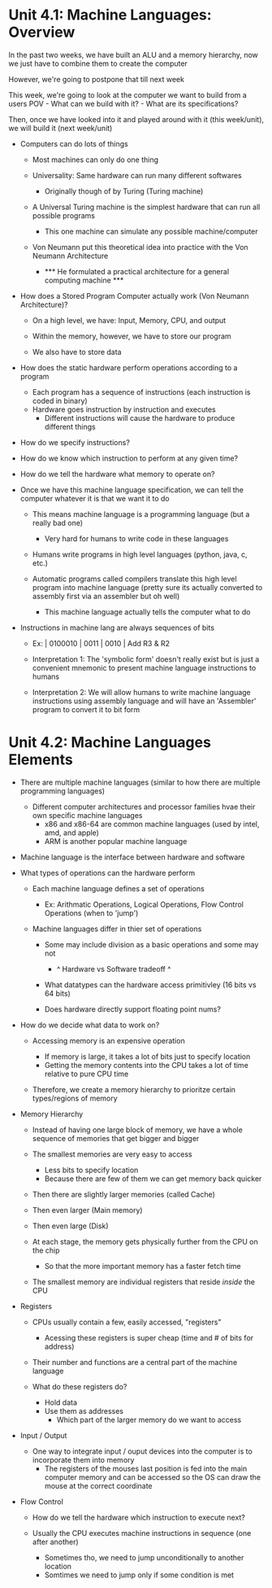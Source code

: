 # Unit 4.1: Machine Languages: Overview



In the past two weeks, we have built an ALU and a memory hierarchy, now we just have to combine them to create the computer 

However, we're going to postpone that till next week

This week, we're going to look at the computer we want to build from a users POV 
	- What can we build with it?
	- What are its specifications?

Then, once we have looked into it and played around with it (this week/unit), we will build it (next week/unit)



* Computers can do lots of things
	- Most machines can only do one thing

	- Universality: Same hardware can run many different softwares
		- Originally though of by Turing (Turing machine)

	- A Universal Turing machine is the simplest hardware that can run all possible programs
		- This one machine can simulate any possible machine/computer


	- Von Neumann put this theoretical idea into practice with the Von Neumann Architecture 
		- *** He formulated a practical architecture for a general computing machine ***



* How does a Stored Program Computer actually work (Von Neumann Architecture)?

	- On a high level, we have: Input, Memory, CPU, and output

	- Within the memory, however, we have to store our program
	- We also have to store data 


* How does the static hardware perform operations according to a program

	- Each program has a sequence of instructions (each instruction is coded in binary)
	- Hardware goes instruction by instruction and executes
		- Different instructions will cause the hardware to produce different things



* How do we specify instructions?
* How do we know which instruction to perform at any given time?
* How do we tell the hardware what memory to operate on?


* Once we have this machine language specification, we can tell the computer whatever it is that we want it to do
	- This means machine language is a programming language (but a really bad one)
		- Very hard for humans to write code in these languages

	- Humans write programs in high level languages (python, java, c, etc.)

	- Automatic programs called compilers translate this high level program into machine language (pretty sure its actually
	  converted to assembly first via an assembler but oh well)
		- This machine language actually tells the computer what to do 






* Instructions in machine lang are always sequences of bits 


	- Ex: | 0100010 | 0011 | 0010 |
                 Add       R3   & R2


	- Interpretation 1: The 'symbolic form' doesn't really exist but is just a convenient mnemonic to present machine language
	  instructions to humans 

	- Interpretation 2: We will allow humans to write machine language instructions using assembly language and will have an
	  'Assembler' program to convert it to bit form




# Unit 4.2: Machine Languages Elements

* There are multiple machine languages (similar to how there are multiple programming languages)

	- Different computer architectures and processor families hvae their own specific machine languages 
		- x86 and x86-64 are common machine languages (used by intel, amd, and apple)
		- ARM is another popular machine language



* Machine language is the interface between hardware and software

 * What types of operations can the hardware perform

	- Each machine language defines a set of operations 
		- Ex: Arithmatic Operations, Logical Operations, Flow Control Operations (when to 'jump')

	
	- Machine languages differ in thier set of operations
		- Some may include division as a basic operations and some may not
			- ^ Hardware vs Software tradeoff ^

		- What datatypes can the hardware access primitivley (16 bits vs 64 bits)

		- Does hardware directly support floating point nums?



* How do we decide what data to work on?

	- Accessing memory is an expensive operation
		- If memory is large, it takes a lot of bits just to specify location
		- Getting the memory contents into the CPU takes a lot of time relative to pure CPU time

	- Therefore, we create a memory hierarchy to prioritze certain types/regions of memory


* Memory Hierarchy

	- Instead of having one large block of memory, we have a whole sequence of memories that get bigger and bigger
	
	- The smallest memories are very easy to access
		- Less bits to specify location
		- Because there are few of them we can get memory back quicker  


	- Then there are slightly larger memories (called Cache)
	- Then even larger (Main memory)
	- Then even large (Disk)

	- At each stage, the memory gets physically further from the CPU on the chip
		- So that the more important memory has a faster fetch time


	- The smallest memory are individual registers that reside *inside* the CPU



* Registers

	- CPUs usually contain a few, easily accessed, "registers"
		- Acessing these registers is super cheap (time and # of bits for address)

	- Their number and functions are a central part of the machine language 


	- What do these registers do?
		- Hold data 
		- Use them as addresses	
			- Which part of the larger memory do we want to access




* Input / Output

	- One way to integrate input / ouput devices into the computer is to incorporate them into memory
		- The registers of the mouses last position is fed into the main computer memory and can be accessed so the OS can draw
		  the mouse at the correct coordinate


* Flow Control 
	
	- How do we tell the hardware which instruction to execute next?

	- Usually the CPU executes machine instructions in sequence (one after another)
		- Sometimes tho, we need to jump unconditionally to another location
		- Somtimes we need to jump only if some condition is met 




